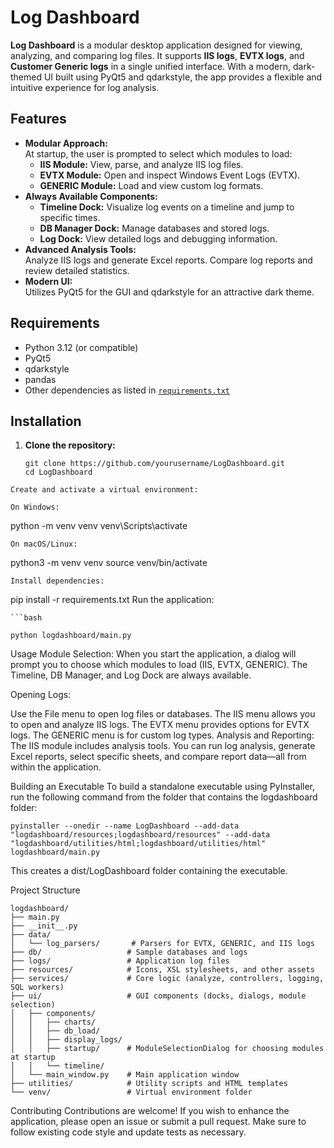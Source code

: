 # Log Dashboard

**Log Dashboard** is a modular desktop application designed for viewing, analyzing, and comparing log files. It supports **IIS logs**, **EVTX logs**, and **Customer Generic logs** in a single unified interface. With a modern, dark-themed UI built using PyQt5 and qdarkstyle, the app provides a flexible and intuitive experience for log analysis.

## Features

- **Modular Approach:**  
  At startup, the user is prompted to select which modules to load:
  - **IIS Module:** View, parse, and analyze IIS log files.
  - **EVTX Module:** Open and inspect Windows Event Logs (EVTX).
  - **GENERIC Module:** Load and view custom log formats.
- **Always Available Components:**  
  - **Timeline Dock:** Visualize log events on a timeline and jump to specific times.
  - **DB Manager Dock:** Manage databases and stored logs.
  - **Log Dock:** View detailed logs and debugging information.
- **Advanced Analysis Tools:**  
  Analyze IIS logs and generate Excel reports. Compare log reports and review detailed statistics.
- **Modern UI:**  
  Utilizes PyQt5 for the GUI and qdarkstyle for an attractive dark theme.

## Requirements

- Python 3.12 (or compatible)
- PyQt5
- qdarkstyle
- pandas
- Other dependencies as listed in [`requirements.txt`](requirements.txt)

## Installation

1. **Clone the repository:**

   ```
   git clone https://github.com/yourusername/LogDashboard.git
   cd LogDashboard
  ```
Create and activate a virtual environment:

On Windows:
```

python -m venv venv
venv\Scripts\activate
```
On macOS/Linux:
```

python3 -m venv venv
source venv/bin/activate
```
Install dependencies:

```

pip install -r requirements.txt
Run the application:
```
```bash

python logdashboard/main.py
```
Usage
Module Selection:
When you start the application, a dialog will prompt you to choose which modules to load (IIS, EVTX, GENERIC). The Timeline, DB Manager, and Log Dock are always available.

Opening Logs:

Use the File menu to open log files or databases.
The IIS menu allows you to open and analyze IIS logs.
The EVTX menu provides options for EVTX logs.
The GENERIC menu is for custom log types.
Analysis and Reporting:
The IIS module includes analysis tools. You can run log analysis, generate Excel reports, select specific sheets, and compare report data—all from within the application.

Building an Executable
To build a standalone executable using PyInstaller, run the following command from the folder that contains the logdashboard folder:

```
pyinstaller --onedir --name LogDashboard --add-data "logdashboard/resources;logdashboard/resources" --add-data "logdashboard/utilities/html;logdashboard/utilities/html" logdashboard/main.py
```
This creates a dist/LogDashboard folder containing the executable.

Project Structure
```
logdashboard/
├── main.py
├── __init__.py
├── data/
│   └── log_parsers/       # Parsers for EVTX, GENERIC, and IIS logs
├── db/                   # Sample databases and logs
├── logs/                 # Application log files
├── resources/            # Icons, XSL stylesheets, and other assets
├── services/             # Core logic (analyze, controllers, logging, SQL workers)
├── ui/                   # GUI components (docks, dialogs, module selection)
│   ├── components/
│   │   ├── charts/
│   │   ├── db_load/
│   │   ├── display_logs/
│   │   ├── startup/      # ModuleSelectionDialog for choosing modules at startup
│   │   └── timeline/
│   └── main_window.py    # Main application window
├── utilities/            # Utility scripts and HTML templates
└── venv/                 # Virtual environment folder
```
Contributing
Contributions are welcome! If you wish to enhance the application, please open an issue or submit a pull request. Make sure to follow existing code style and update tests as necessary.
